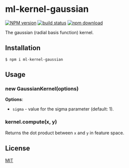 # ml-kernel-gaussian

[![NPM version][npm-image]][npm-url]
[![build status][travis-image]][travis-url]
[![npm download][download-image]][download-url]

The gaussian (radial basis function) kernel.

## Installation

`$ npm i ml-kernel-gaussian`

## Usage

### new GaussianKernel(options)

**Options**:

- `sigma` - value for the sigma parameter (default: 1).

### kernel.compute(x, y)

Returns the dot product between `x` and `y` in feature space.

## License

[MIT](./LICENSE)

[npm-image]: https://img.shields.io/npm/v/ml-kernel-gaussian.svg?style=flat-square
[npm-url]: https://npmjs.org/package/ml-kernel-gaussian
[travis-image]: https://img.shields.io/travis/mljs/kernel-gaussian/master.svg?style=flat-square
[travis-url]: https://travis-ci.org/mljs/kernel-gaussian
[download-image]: https://img.shields.io/npm/dm/ml-kernel-gaussian.svg?style=flat-square
[download-url]: https://npmjs.org/package/ml-kernel-gaussian
